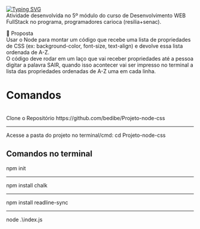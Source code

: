 [![Typing SVG](https://readme-typing-svg.herokuapp.com?font=Arial&weight=500&pause=1000&color=D4BD00&width=435&lines=Ordenar+Propriedades+de+CSS)](https://git.io/typing-svg)
<br/>
Atividade desenvolvida no 5º módulo do curso de Desenvolvimento WEB FullStack no programa, programadores carioca (resilia+senac).

📌 Proposta
<br/>
Usar o Node para montar um código que recebe uma lista de propriedades de CSS (ex: background-color, font-size, text-align) e devolve essa lista ordenada de A-Z.
<BR/>
O código deve rodar em um laço que vai receber propriedades até a pessoa digitar a palavra SAIR, quando isso acontecer vai ser impresso no terminal a lista das propriedades ordenadas de A-Z uma em cada linha.
<br/>
<h1>Comandos</h1>
<br/>
Clone o Repositório https://github.com/bedibe/Projeto-node-css
<hr>
 Acesse a pasta do projeto no terminal/cmd: cd Projeto-node-css
<br/>
<h2> Comandos no terminal</h2>
npm init
<hr>
npm install chalk
<hr>
npm install readline-sync
<hr>
node .\index.js



